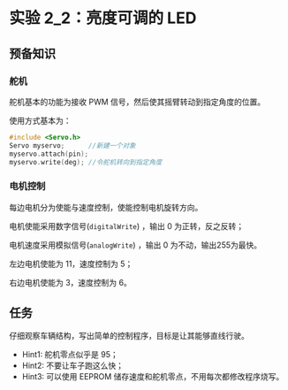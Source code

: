 # 实验 2_2：亮度可调的 LED

## 预备知识

### 舵机

舵机基本的功能为接收 PWM 信号，然后使其摇臂转动到指定角度的位置。

使用方式基本为：

```cpp
#include <Servo.h>
Servo myservo;		//新建一个对象
myservo.attach(pin);
myservo.write(deg);	//令舵机转向到指定角度
```



### 电机控制

每边电机分为使能与速度控制，使能控制电机旋转方向。

电机使能采用数字信号(`digitalWrite`) ，输出 0 为正转，反之反转；

电机速度采用模拟信号(`analogWrite`) ，输出 0 为不动，输出255为最快。

左边电机使能为 11，速度控制为 5；

右边电机使能为 3，速度控制为 6。



## 任务

仔细观察车辆结构，写出简单的控制程序，目标是让其能够直线行驶。

* Hint1: 舵机零点似乎是 95；
* Hint2: 不要让车子跑这么快；
* Hint3: 可以使用 EEPROM 储存速度和舵机零点，不用每次都修改程序烧写。
